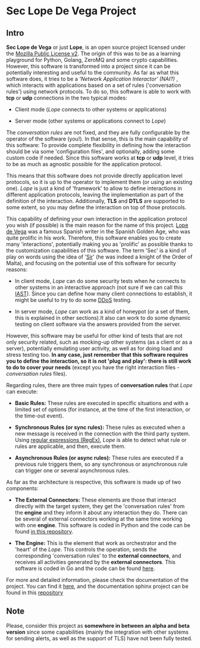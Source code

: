 Sec Lope De Vega Project
========================

Intro
-----
**Sec Lope de Vega** or just **Lope**, is an open source project licensed under the [Mozilla Public License v2](https://www.mozilla.org/en-US/MPL/2.0/FAQ/). 
The origin of this was to be as a learning playground for Python, Golang, ZeroMQ and some crypto capabilities. 
However, this software is transformed into a project since it can be potentially interesting and useful to the community.
As far as what this software does, it tries to be a *'Network Application Interactor' (NAI?)* , 
which interacts with applications based on a set of rules ('conversation rules') using network protocols.
To do so, this software is able to work with **tcp** or **udp** connections in the two typical modes: 

- Client mode (*Lope* connects to other systems or applications) 

- Server mode (other systems or applications connect to *Lope*)

The *conversation rules* are not fixed, and they are fully configurable by the operator of the software (you!). In that sense, this is the main capability of this software: 
To provide complete flexibility in defining how the interaction should be via some 'configuration files', and optionally, adding some custom code if needed. 
Since this software works at **tcp** or **udp** level, it tries to be as much as agnostic possible for the application protocol.

This means that this software does not provide directly application level protocols, so it is up to the operator to implement them (or using an existing one). 
*Lope* is just a kind of 'framework' to allow to define interactions in different application protocols, leaving the implementation as part of the definition of the interaction.
Additionally, **TLS** and **DTLS** are supported to some extent, so you may define the interaction on top of those protocols.  

This capability of defining your own interaction in the application protocol you wish (if possible) is the main reason for the name of this project. 
[Lope de Vega](https://en.wikipedia.org/wiki/Lope_de_Vega) was a famous Spanish writer in the Spanish Golden Age, who was quite prolific in his work. 
Therefore, this software enables you to create many 'interactions', potentially making you as 'prolific' as possible thanks to the customization capabilities of this software. 
The term 'Sec' is a kind of play on words using the idea of '[Sir](https://en.wikipedia.org/wiki/Sir)' (he was indeed a knight of the Order of Malta),
and focusing on the potential use of this software for security reasons:

- In client mode, *Lope* can do some security tests when *he* connects to other systems in an interactive approach 
  (not sure if we can call this [IAST](https://owasp.org/www-project-devsecops-guideline/latest/02c-Interactive-Application-Security-Testing)). 
  Since you can define how many client connections to establish, it might be useful to try to do some [DDoS](https://en.wikipedia.org/wiki/Denial-of-service_attack) testing.

- In server mode, *Lope* can work as a kind of honeypot (or a set of them, this is explained in other sections).It also can work to do some dynamic testing on client software via 
  the answers provided from the server.

However, this software may be useful for other kind of tests that are not only security related, such as mocking-up other systems (as a client or as a server), 
potentially emulating user activity, as well as for doing load and stress testing too. **In any case, just remember that this software requires you to define the interaction, 
so it is not 'plug and play': there is still work to do to cover your needs** (except you have the right interaction files - *conversation rules* files).

Regarding rules, there are three main types of **conversation rules** that *Lope* can execute:

- **Basic Rules:** These rules are executed in specific situations and with a limited set of options (for instance, at the time of the first interaction, or the time-out event).

- **Synchronous Rules (or sync rules):** These rules as executed when a new message is received in the connection with the third party system. 
  Using  [regular expressions (RegEx)](https://en.wikipedia.org/wiki/Regular_expression), 
  *Lope* is able to detect what rule or rules are applicable, and then, execute them.

- **Asynchronous Rules (or async rules):** These rules are executed if a previous rule triggers them, so any synchronous or asynchronous rule can trigger one or several asynchronous rules.

As far as the architecture is respective, this software is made up of two components:

- **The External Connectors:** These elements are those that interact directly with the target system, they get the 'conversation rules' from the **engine** and they inform it about any interaction they do.
  There can be several of external connectors working at the same time working with one **engine**. This software is coded in Python and the code can be found [in this repository](https://github.com/4LB3R70D/SecLopeDeVega-External_Connector).

- **The Engine:** This is the element that work as orchestrator and the 'heart' of the *Lope*. This controls the operation, sends the corresponding 'conversation rules' to the **external connectors**, 
  and receives all activities generated by the **external connectors**. This software is coded in Go and the code can be found [here](https://github.com/4LB3R70D/SecLopeDeVega-Engine).

For more and detailed information, please check the documentation of the project. You can find it [here](https://seclopedevega-docs.readthedocs.io), 
and the documentation sphinx project can be found in this [repository](https://github.com/4LB3R70D/SecLopeDeVega-Docs)

Note
-----
   Please, consider this project as **somewhere in between an alpha and beta version** since some capabilities (mainly the integration with other systems for sending alerts, as well as the support of TLS) have not been fully tested.